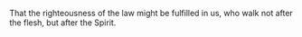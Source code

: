 That the righteousness of the law might be fulfilled in us, who walk not after the flesh, but after the Spirit.

